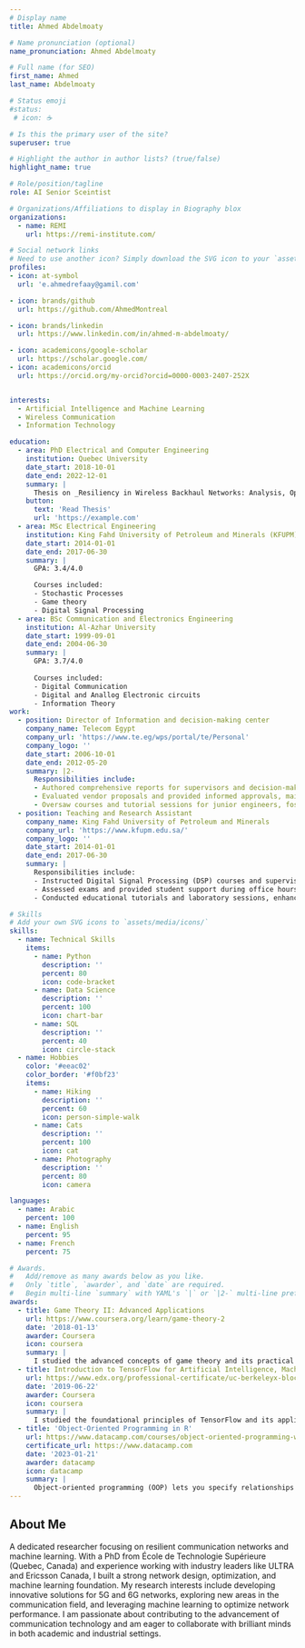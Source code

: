 ```yaml
---
# Display name
title: Ahmed Abdelmoaty

# Name pronunciation (optional)
name_pronunciation: Ahmed Abdelmoaty

# Full name (for SEO)
first_name: Ahmed
last_name: Abdelmoaty

# Status emoji
#status:
 # icon: ☕️

# Is this the primary user of the site?
superuser: true

# Highlight the author in author lists? (true/false)
highlight_name: true

# Role/position/tagline
role: AI Senior Sceintist

# Organizations/Affiliations to display in Biography blox
organizations:
  - name: REMI
    url: https://remi-institute.com/

# Social network links
# Need to use another icon? Simply download the SVG icon to your `assets/media/icons/` folder.
profiles:
- icon: at-symbol  
  url: 'e.ahmedrefaay@gamil.com'  

- icon: brands/github
  url: https://github.com/AhmedMontreal 

- icon: brands/linkedin
  url: https://www.linkedin.com/in/ahmed-m-abdelmoaty/ 

- icon: academicons/google-scholar
  url: https://scholar.google.com/ 
- icon: academicons/orcid
  url: https://orcid.org/my-orcid?orcid=0000-0003-2407-252X  


interests:
  - Artificial Intelligence and Machine Learning
  - Wireless Communication
  - Information Technology

education:
  - area: PhD Electrical and Computer Engineering
    institution: Quebec University
    date_start: 2018-10-01
    date_end: 2022-12-01
    summary: |
      Thesis on _Resiliency in Wireless Backhaul Networks: Analysis, Optimization and Machine Learning Approaches_. Supervised by [Prof Diala Naboulsi]([https://example.com](https://www.etsmtl.ca/etudier-a-lets/corps-enseignant/dnaboulsi)). Presented papers at 2 IEEE conferences with the contributions being published in 3 IEEE journals.
    button:
      text: 'Read Thesis'
      url: 'https://example.com'
  - area: MSc Electrical Engineering
    institution: King Fahd University of Petroleum and Minerals (KFUPM)
    date_start: 2014-01-01
    date_end: 2017-06-30
    summary: |
      GPA: 3.4/4.0

      Courses included:
      - Stochastic Processes
      - Game theory
      - Digital Signal Processing
  - area: BSc Communication and Electronics Engineering
    institution: Al-Azhar University
    date_start: 1999-09-01
    date_end: 2004-06-30
    summary: |
      GPA: 3.7/4.0
      
      Courses included:
      - Digital Communication
      - Digital and Anallog Electronic circuits
      - Information Theory
work:
  - position: Director of Information and decision-making center
    company_name: Telecom Egypt
    company_url: 'https://www.te.eg/wps/portal/te/Personal'
    company_logo: ''
    date_start: 2006-10-01
    date_end: 2012-05-20
    summary: |2-
      Responsibilities include:
      - Authored comprehensive reports for supervisors and decision-makers, ensuring clarity and actionable insights.
      - Evaluated vendor proposals and provided informed approvals, maintaining high standards and compliance.
      - Oversaw courses and tutorial sessions for junior engineers, fostering skill development and knowledge transfer.
  - position: Teaching and Research Assistant
    company_name: King Fahd University of Petroleum and Minerals
    company_url: 'https://www.kfupm.edu.sa/'
    company_logo: ''
    date_start: 2014-01-01
    date_end: 2017-06-30
    summary: |
      Responsibilities include:
      - Instructed Digital Signal Processing (DSP) courses and supervised student term projects, ensuring comprehensive understanding and application.
      - Assessed exams and provided student support during office hours, fostering academic success and addressing individual needs.
      - Conducted educational tutorials and laboratory sessions, enhancing practical skills and theoretical knowledge.

# Skills
# Add your own SVG icons to `assets/media/icons/`
skills:
  - name: Technical Skills
    items:
      - name: Python
        description: ''
        percent: 80
        icon: code-bracket
      - name: Data Science
        description: ''
        percent: 100
        icon: chart-bar
      - name: SQL
        description: ''
        percent: 40
        icon: circle-stack
  - name: Hobbies
    color: '#eeac02'
    color_border: '#f0bf23'
    items:
      - name: Hiking
        description: ''
        percent: 60
        icon: person-simple-walk
      - name: Cats
        description: ''
        percent: 100
        icon: cat
      - name: Photography
        description: ''
        percent: 80
        icon: camera

languages:
  - name: Arabic
    percent: 100
  - name: English
    percent: 95
  - name: French
    percent: 75

# Awards.
#   Add/remove as many awards below as you like.
#   Only `title`, `awarder`, and `date` are required.
#   Begin multi-line `summary` with YAML's `|` or `|2-` multi-line prefix and indent 2 spaces below.
awards:
  - title: Game Theory II: Advanced Applications
    url: https://www.coursera.org/learn/game-theory-2
    date: '2018-01-13'
    awarder: Coursera
    icon: coursera
    summary: |
      I studied the advanced concepts of game theory and its practical applications. By the end, I was well-versed in significant topics such as social choice, mechanism design, efficient mechanisms, and auctions. I gained insights into designing interactions between agents to achieve optimal social outcomes, understood the complexities of collective decision-making, and learned to implement various auction models. This course equipped me with the skills to apply game theory principles to real-world scenarios and strategic decision-making processes.
  - title: Introduction to TensorFlow for Artificial Intelligence, Machine Learning, and Deep Learning
    url: https://www.edx.org/professional-certificate/uc-berkeleyx-blockchain-fundamentals
    date: '2019-06-22'
    awarder: Coursera
    icon: coursera
    summary: |
      I studied the foundational principles of TensorFlow and its applications in artificial intelligence, machine learning, and deep learning. By the end, I was proficient in best practices for using TensorFlow, a widely-used open-source machine learning framework. I learned to build and train basic neural networks, specifically for computer vision applications, and understood how to enhance these networks using convolutions. This course equipped me with the skills to implement and optimize neural networks for various AI and machine learning tasks.
  - title: 'Object-Oriented Programming in R'
    url: https://www.datacamp.com/courses/object-oriented-programming-with-s3-and-r6-in-r
    certificate_url: https://www.datacamp.com
    date: '2023-01-21'
    awarder: datacamp
    icon: datacamp
    summary: |
      Object-oriented programming (OOP) lets you specify relationships between functions and the objects that they can act on, helping you manage complexity in your code. This is an intermediate level course, providing an introduction to OOP, using the S3 and R6 systems. S3 is a great day-to-day R programming tool that simplifies some of the functions that you write. R6 is especially useful for industry-specific analyses, working with web APIs, and building GUIs.
---
```


## About Me

A dedicated researcher focusing on resilient communication networks and machine learning. With a PhD from École de Technologie Supérieure (Quebec, Canada) and experience working with industry leaders like ULTRA and Ericsson Canada, I built a strong network design, optimization, and machine learning foundation. My research interests include developing innovative solutions for 5G and 6G networks, exploring new areas in the communication field, and leveraging machine learning to optimize network performance. I am passionate about contributing to the advancement of communication technology and am eager to collaborate with brilliant minds in both academic and industrial settings.
